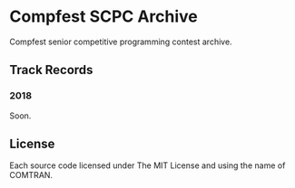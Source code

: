 # Compfest SCPC Archive

Compfest senior competitive programming contest archive.

## Track Records

### 2018

Soon.

## License

Each source code licensed under The MIT License and using the name of
COMTRAN.

